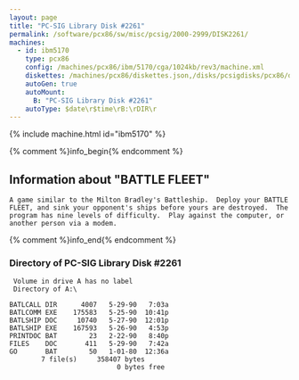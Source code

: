 ```yaml
---
layout: page
title: "PC-SIG Library Disk #2261"
permalink: /software/pcx86/sw/misc/pcsig/2000-2999/DISK2261/
machines:
  - id: ibm5170
    type: pcx86
    config: /machines/pcx86/ibm/5170/cga/1024kb/rev3/machine.xml
    diskettes: /machines/pcx86/diskettes.json,/disks/pcsigdisks/pcx86/diskettes.json
    autoGen: true
    autoMount:
      B: "PC-SIG Library Disk #2261"
    autoType: $date\r$time\rB:\rDIR\r
---
```


{% include machine.html id="ibm5170" %}

{% comment %}info_begin{% endcomment %}

## Information about "BATTLE FLEET"

    A game similar to the Milton Bradley's Battleship.  Deploy your BATTLE
    FLEET, and sink your opponent's ships before yours are destroyed.  The
    program has nine levels of difficulty.  Play against the computer, or
    another person via a modem.
{% comment %}info_end{% endcomment %}


### Directory of PC-SIG Library Disk #2261

     Volume in drive A has no label
     Directory of A:\

    BATLCALL DIR      4007   5-29-90   7:03a
    BATLCOMM EXE    175583   5-25-90  10:41p
    BATLSHIP DOC     10740   5-27-90  12:01p
    BATLSHIP EXE    167593   5-26-90   4:53p
    PRINTDOC BAT        23   2-22-90   8:40p
    FILES    DOC       411   5-29-90   7:42a
    GO       BAT        50   1-01-80  12:36a
            7 file(s)     358407 bytes
                               0 bytes free
